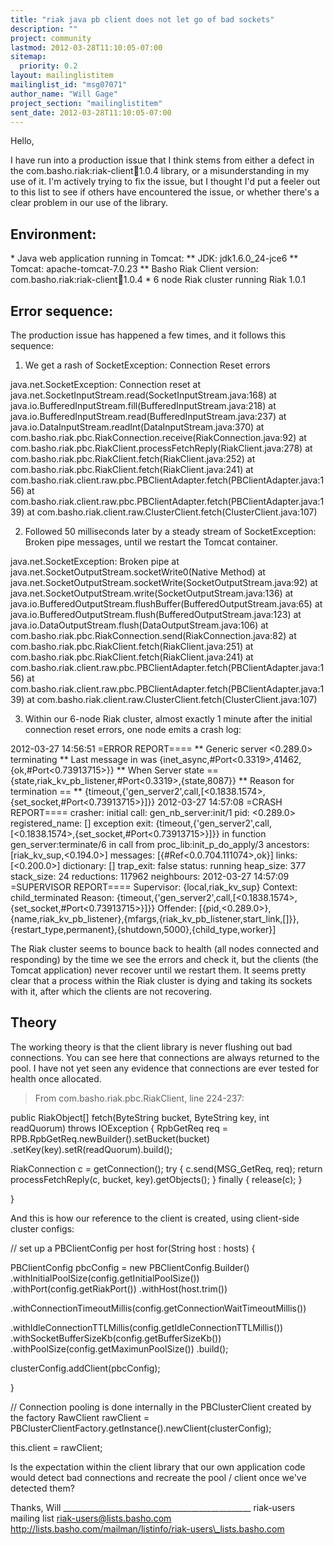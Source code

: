 ```yaml
---
title: "riak java pb client does not let go of bad sockets"
description: ""
project: community
lastmod: 2012-03-28T11:10:05-07:00
sitemap:
  priority: 0.2
layout: mailinglistitem
mailinglist_id: "msg07071"
author_name: "Will Gage"
project_section: "mailinglistitem"
sent_date: 2012-03-28T11:10:05-07:00
---
```



Hello,


I have run into a production issue that I think stems from either a defect in 
the com.basho.riak:riak-client:jar:1.0.4 library, or a misunderstanding in my 
use of it. I'm actively trying to fix the issue, but I thought I'd put a 
feeler out to this list to see if others have encountered the issue, or whether 
there's a clear problem in our use of the library.

Environment:
---------------------
\* Java web application running in Tomcat:
\*\* JDK: jdk1.6.0\_24-jce6
\*\* Tomcat: apache-tomcat-7.0.23
\*\* Basho Riak Client version: com.basho.riak:riak-client:jar:1.0.4
\* 6 node Riak cluster running Riak 1.0.1

Error sequence:
-----------------------
The production issue has happened a few times, and it follows this sequence:

1. We get a rash of SocketException: Connection Reset errors

java.net.SocketException: Connection reset
 at java.net.SocketInputStream.read(SocketInputStream.java:168)
 at java.io.BufferedInputStream.fill(BufferedInputStream.java:218)
 at java.io.BufferedInputStream.read(BufferedInputStream.java:237)
 at java.io.DataInputStream.readInt(DataInputStream.java:370)
 at com.basho.riak.pbc.RiakConnection.receive(RiakConnection.java:92)
 at com.basho.riak.pbc.RiakClient.processFetchReply(RiakClient.java:278)
 at com.basho.riak.pbc.RiakClient.fetch(RiakClient.java:252)
 at com.basho.riak.pbc.RiakClient.fetch(RiakClient.java:241)
 at 
com.basho.riak.client.raw.pbc.PBClientAdapter.fetch(PBClientAdapter.java:156)
 at 
com.basho.riak.client.raw.pbc.PBClientAdapter.fetch(PBClientAdapter.java:139)
 at com.basho.riak.client.raw.ClusterClient.fetch(ClusterClient.java:107)
 
2. Followed 50 milliseconds later by a steady stream of SocketException: Broken 
pipe messages, until we restart the Tomcat container.

java.net.SocketException: Broken pipe
 at java.net.SocketOutputStream.socketWrite0(Native Method)
 at java.net.SocketOutputStream.socketWrite(SocketOutputStream.java:92)
 at java.net.SocketOutputStream.write(SocketOutputStream.java:136)
 at java.io.BufferedOutputStream.flushBuffer(BufferedOutputStream.java:65)
 at java.io.BufferedOutputStream.flush(BufferedOutputStream.java:123)
 at java.io.DataOutputStream.flush(DataOutputStream.java:106)
 at com.basho.riak.pbc.RiakConnection.send(RiakConnection.java:82)
 at com.basho.riak.pbc.RiakClient.fetch(RiakClient.java:251)
 at com.basho.riak.pbc.RiakClient.fetch(RiakClient.java:241)
 at 
com.basho.riak.client.raw.pbc.PBClientAdapter.fetch(PBClientAdapter.java:156)
 at 
com.basho.riak.client.raw.pbc.PBClientAdapter.fetch(PBClientAdapter.java:139)
 at com.basho.riak.client.raw.ClusterClient.fetch(ClusterClient.java:107)

3. Within our 6-node Riak cluster, almost exactly 1 minute after the initial 
connection reset errors, one node emits a crash log:

2012-03-27 14:56:51 =ERROR REPORT====
\*\* Generic server <0.289.0> terminating 
\*\* Last message in was {inet\_async,#Port<0.3319>,41462,{ok,#Port<0.73913715>}}
\*\* When Server state == {state,riak\_kv\_pb\_listener,#Port<0.3319>,{state,8087}}
\*\* Reason for termination == 
\*\* {timeout,{'gen\_server2',call,[<0.1838.1574>,{set\_socket,#Port<0.73913715>}]}}
2012-03-27 14:57:08 =CRASH REPORT====
 crasher:
 initial call: gen\_nb\_server:init/1
 pid: <0.289.0>
 registered\_name: []
 exception exit: 
{timeout,{'gen\_server2',call,[<0.1838.1574>,{set\_socket,#Port<0.73913715>}]}}
 in function gen\_server:terminate/6
 in call from proc\_lib:init\_p\_do\_apply/3
 ancestors: [riak\_kv\_sup,<0.194.0>]
 messages: [{#Ref<0.0.704.111074>,ok}]
 links: [<0.200.0>]
 dictionary: []
 trap\_exit: false
 status: running
 heap\_size: 377
 stack\_size: 24
 reductions: 117962
 neighbours:
2012-03-27 14:57:09 =SUPERVISOR REPORT====
 Supervisor: {local,riak\_kv\_sup}
 Context: child\_terminated
 Reason: 
{timeout,{'gen\_server2',call,[<0.1838.1574>,{set\_socket,#Port<0.73913715>}]}}
 Offender: 
[{pid,<0.289.0>},{name,riak\_kv\_pb\_listener},{mfargs,{riak\_kv\_pb\_listener,start\_link,[]}},{restart\_type,permanent},{shutdown,5000},{child\_type,worker}]


The Riak cluster seems to bounce back to health (all nodes connected and 
responding) by the time we see the errors and check it, but the clients (the 
Tomcat application) never recover until we restart them. It seems pretty clear 
that a process within the Riak cluster is dying and taking its sockets with it, 
after which the clients are not recovering.


Theory
----------
The working theory is that the client library is never flushing out bad 
connections. You can see here that connections are always returned to the 
pool. I have not yet seen any evidence that connections are ever tested for 
health once allocated.

>From com.basho.riak.pbc.RiakClient, line 224-237:

 public RiakObject[] fetch(ByteString bucket, ByteString key, int 
readQuorum)
 throws IOException {
 RpbGetReq req = RPB.RpbGetReq.newBuilder().setBucket(bucket)
 .setKey(key).setR(readQuorum).build();

 RiakConnection c = getConnection();
 try {
 c.send(MSG\_GetReq, req);
 return processFetchReply(c, bucket, key).getObjects();
 } finally {
 release(c);
 }

 }

And this is how our reference to the client is created, using client-side 
cluster configs:

 // set up a PBClientConfig per host
 for(String host : hosts) {

 PBClientConfig pbcConfig = new PBClientConfig.Builder()
 .withInitialPoolSize(config.getInitialPoolSize())
 .withPort(config.getRiakPort())
 .withHost(host.trim())
 
.withConnectionTimeoutMillis(config.getConnectionWaitTimeoutMillis())
 
.withIdleConnectionTTLMillis(config.getIdleConnectionTTLMillis())
 .withSocketBufferSizeKb(config.getBufferSizeKb())
 .withPoolSize(config.getMaximunPoolSize())
 .build();

 clusterConfig.addClient(pbcConfig);

 }

 // Connection pooling is done internally in the PBClusterClient 
created by the factory
 RawClient rawClient = 
PBClusterClientFactory.getInstance().newClient(clusterConfig);

 this.client = rawClient;

Is the expectation within the client library that our own application code 
would detect bad connections and recreate the pool / client once we've detected 
them?


Thanks,
Will
\_\_\_\_\_\_\_\_\_\_\_\_\_\_\_\_\_\_\_\_\_\_\_\_\_\_\_\_\_\_\_\_\_\_\_\_\_\_\_\_\_\_\_\_\_\_\_
riak-users mailing list
riak-users@lists.basho.com
http://lists.basho.com/mailman/listinfo/riak-users\_lists.basho.com

